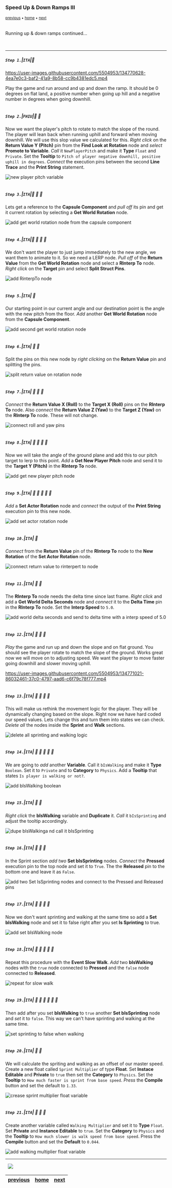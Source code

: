 <img src="https://via.placeholder.com/1000x4/45D7CA/45D7CA" alt="drawing" height="4px"/>

### Speed Up & Down Ramps III

<sub>[previous](../ramps-ii/README.md#user-content-speed-up--down-ramps-ii) • [home](../README.md#user-content-ue4-animations) • [next](../ramps-iv/README.md#user-content-speed-up--down-ramps-iv)</sub>

<img src="https://via.placeholder.com/1000x4/45D7CA/45D7CA" alt="drawing" height="4px"/>

Running up & down ramps continued...

<br>

---


##### `Step 1.`\|`ITA`|:small_blue_diamond:

https://user-images.githubusercontent.com/5504953/134770628-4ea7e0c3-baf2-41a9-8b58-cc9b4381edc5.mp4

Play the game and run around and up and down the ramp. It should be 0 degrees on flat land, a positive number when going up hill and a negative number in degrees when going downhill.

<img src="https://via.placeholder.com/500x2/45D7CA/45D7CA" alt="drawing" height="2px" alt = ""/>

##### `Step 2.`\|`FHIU`|:small_blue_diamond: :small_blue_diamond: 

Now we want the player's pitch to rotate to match the slope of the round. The player will lean back when running uphill and forward when moving downhill. We will use this slop value we calculated for this. *Right click* on the **Return Value Y (Pitch)** pin from the **Find Look at Rotation** node and *select* **Promote to Variable**. *Call* it `NewPlayerPitch` and make it **Type** `Float` and `Private`. Set the **Tooltip** to `Pitch of player negative downhill, positive uphill in degrees`. *Connect* the execution pins between the second **Line Trace** and the **Print String** statement.

![new player pitch variable](images/NewPlayerPitchVariableDefinition.jpg)

<img src="https://via.placeholder.com/500x2/45D7CA/45D7CA" alt="drawing" height="2px" alt = ""/>

##### `Step 3.`\|`ITA`|:small_blue_diamond: :small_blue_diamond: :small_blue_diamond:

Lets get a reference to the **Capsule Component** and *pull off* its pin and get it current rotation by selecting a **Get World Rotation** node.

![add get world rotation node from the capsule component](images/GetWorldRotationCapsule.jpg)

<img src="https://via.placeholder.com/500x2/45D7CA/45D7CA" alt="drawing" height="2px" alt = ""/>

##### `Step 4.`\|`ITA`|:small_blue_diamond: :small_blue_diamond: :small_blue_diamond: :small_blue_diamond:

We don't want the player to just jump immediately to the new angle, we want them to animate to it. So we need a LERP node. *Pull off* of the **Return Value** from the **Get World Rotation** node and select a **RInterp To** node. *Right click* on the **Target** pin and select **Split Struct Pins**.

![add RinterpTo node](images/RInterpetToNodes.jpg)

<img src="https://via.placeholder.com/500x2/45D7CA/45D7CA" alt="drawing" height="2px" alt = ""/>

##### `Step 5.`\|`ITA`| :small_orange_diamond:

Our starting point in our current angle and our destination point is the angle with the new pitch from the floor. *Add* another **Get World Rotation** node from the **Capsule Component**.

![add second get world rotation node](images/SecondGetWorldRotation.jpg)

<img src="https://via.placeholder.com/500x2/45D7CA/45D7CA" alt="drawing" height="2px" alt = ""/>

##### `Step 6.`\|`ITA`| :small_orange_diamond: :small_blue_diamond:

Split the pins on this new node by *right clicking* on the **Return Value** pin and splitting the pins.

![split return value on rotation node](images/SplitPinsOnNode.jpg)

<img src="https://via.placeholder.com/500x2/45D7CA/45D7CA" alt="drawing" height="2px" alt = ""/>

##### `Step 7.`\|`ITA`| :small_orange_diamond: :small_blue_diamond: :small_blue_diamond:

*Connect* the **Return Value X (Roll)** to the **Target X (Roll)** pins on the **RInterp To** node. Also *connect* the **Return Value Z (Yaw)** to the **Target Z (Yaw)** on the **RInterp To** node. These will not change.

![connect roll and yaw pins](images/ConnectRollAndYaw.jpg)

<img src="https://via.placeholder.com/500x2/45D7CA/45D7CA" alt="drawing" height="2px" alt = ""/>

##### `Step 8.`\|`ITA`| :small_orange_diamond: :small_blue_diamond: :small_blue_diamond: :small_blue_diamond:

Now we will take the angle of the ground plane and add this to our pitch target to lerp to this point. *Add* a **Get New Player Pitch** node and send it to the **Target Y (Pitch)** in the **RInterp To** node.

![add get new player pitch node](images/NewPlayerPitchToY.jpg)

<img src="https://via.placeholder.com/500x2/45D7CA/45D7CA" alt="drawing" height="2px" alt = ""/>

##### `Step 9.`\|`ITA`| :small_orange_diamond: :small_blue_diamond: :small_blue_diamond: :small_blue_diamond: :small_blue_diamond:

*Add* a **Set Actor Rotation** node and *connect* the output of the **Print String** execution pin to this new node.

![add set actor rotation node](images/AddSetActorRotationNode.jpg)

<img src="https://via.placeholder.com/500x2/45D7CA/45D7CA" alt="drawing" height="2px" alt = ""/>

##### `Step 10.`\|`ITA`| :large_blue_diamond:

*Connect* from the **Return Value** pin of the **RInterp To** node to the **New Rotation** of the **Set Actor Rotation** node.

![connect return value to rinterpert to node](images/ConnectToNewRotation.jpg)

<img src="https://via.placeholder.com/500x2/45D7CA/45D7CA" alt="drawing" height="2px" alt = ""/>

##### `Step 11.`\|`ITA`| :large_blue_diamond: :small_blue_diamond: 

The **RInterp To** node needs the delta time since last frame. *Right click* and add a **Get World Delta Seconds** node and *connect* it to the **Delta Time** pin in the **RInterp To** node. Set the **Interp Speed** to `5.0`.

![add world delta seconds and send to delta time with a interp speed of 5.0](images/GetWorldDeltaSeconds.jpg)

<img src="https://via.placeholder.com/500x2/45D7CA/45D7CA" alt="drawing" height="2px" alt = ""/>


##### `Step 12.`\|`ITA`| :large_blue_diamond: :small_blue_diamond: :small_blue_diamond: 

*Play* the game and run up and down the slope and on flat ground. You should see the player rotate to match the slope of the ground. Works great now we will move on to adjusting speed. We want the player to move faster going downhill and slower moving uphill.

https://user-images.githubusercontent.com/5504953/134771021-86032461-37c0-4797-aad6-c6f79c78f777.mp4

<img src="https://via.placeholder.com/500x2/45D7CA/45D7CA" alt="drawing" height="2px" alt = ""/>

##### `Step 13.`\|`ITA`| :large_blue_diamond: :small_blue_diamond: :small_blue_diamond:  :small_blue_diamond: 

This will make us rethink the movement logic for the player. They will be dynamically changing based on the slope. Right now we have hard coded our speed values. Lets change this and turn them into states we can check. *Delete all* the nodes inside the **Sprint** and **Walk** sections.

![delete all sprinting and walking logic](images/DeleteMovementForSprintAndWalk.jpg)

<img src="https://via.placeholder.com/500x2/45D7CA/45D7CA" alt="drawing" height="2px" alt = ""/>

##### `Step 14.`\|`ITA`| :large_blue_diamond: :small_blue_diamond: :small_blue_diamond: :small_blue_diamond:  :small_blue_diamond: 

We are going to *add* another **Variable**. Call it `bIsWalking` and make it **Type** `Boolean`. Set it to `Private` and to **Category** to `Physics`. Add a **Tooltip** that states `Is player is walking or not?`.

![add bIsWalking boolean](images/IsWalkingBoolean.jpg)

<img src="https://via.placeholder.com/500x2/45D7CA/45D7CA" alt="drawing" height="2px" alt = ""/>

##### `Step 15.`\|`ITA`| :large_blue_diamond: :small_orange_diamond: 

*Right click* the **bIsWalking** variable and **Duplicate** it. *Call* it `bIsSprinting` and adjust the tooltip accordingly.

![dupe bIsWalkinga nd call it bIsSprinting](images/DupeIsWaklingForSpriting.jpg)

<img src="https://via.placeholder.com/500x2/45D7CA/45D7CA" alt="drawing" height="2px" alt = ""/>

##### `Step 16.`\|`ITA`| :large_blue_diamond: :small_orange_diamond:   :small_blue_diamond: 

In the Sprint section *add two* **Set bIsSprinting** nodes. *Connect* the **Pressed** execution pin to the top node and set it to `True`. The the **Released** pin to the bottom one and leave it as `False`.

![add two Set IsSprinting nodes and connect to the Pressed and Released pins](images/SprintSection.jpg)

<img src="https://via.placeholder.com/500x2/45D7CA/45D7CA" alt="drawing" height="2px" alt = ""/>

##### `Step 17.`\|`ITA`| :large_blue_diamond: :small_orange_diamond: :small_blue_diamond: :small_blue_diamond:

Now we don't want sprinting and walking at the same time so add a **Set bIsWalking** node and set it to false right after you set **Is Sprinting** to true.

![add set bIsWalking node](images/CancelWalkAfterSprint.jpg)

<img src="https://via.placeholder.com/500x2/45D7CA/45D7CA" alt="drawing" height="2px" alt = ""/>

##### `Step 18.`\|`ITA`| :large_blue_diamond: :small_orange_diamond: :small_blue_diamond: :small_blue_diamond: :small_blue_diamond:

Repeat this procedure with the **Event Slow Walk**. *Add* two **bIsWalking** nodes with the *`true`* node connected to **Pressed** and the `false` node connected to **Released**.

![repeat for slow walk](images/RepeatWithSlowWalk.jpg)

<img src="https://via.placeholder.com/500x2/45D7CA/45D7CA" alt="drawing" height="2px" alt = ""/>

##### `Step 19.`\|`ITA`| :large_blue_diamond: :small_orange_diamond: :small_blue_diamond: :small_blue_diamond: :small_blue_diamond: :small_blue_diamond:

Then add after you set **bIsWalking** to `true` another **Set bIsSprinting** node and *set* it to `false`. This way we can't have sprinting and walking at the same time.

![set sprinting to false when walking](images/SetSprintingToFalse.jpg)

<img src="https://via.placeholder.com/500x2/45D7CA/45D7CA" alt="drawing" height="2px" alt = ""/>

##### `Step 20.`\|`ITA`| :large_blue_diamond: :large_blue_diamond:

We will calculate the spriting and walking as an offset of our master speed. Create a new float called `Sprint Multiplier` of type **Float**. Set **Instace Editable** and **Private** to `true` then set the **Category** to `Physics`. Set the **Tooltip** to `How much faster is sprint from base speed`. *Press* the **Compile** button and set the default to `1.33`.

![crease sprint multiplier float variable](images/SprintMultiplierVariableDefinition.jpg)

<img src="https://via.placeholder.com/500x2/45D7CA/45D7CA" alt="drawing" height="2px" alt = ""/>

##### `Step 21.`\|`ITA`| :large_blue_diamond: :large_blue_diamond: :small_blue_diamond:

Create another variable called `Walking Multiplier` and set it to **Type** `Float`. Set **Private** and **Instance Editable** to `true`. Set the **Category** to `Physics` and the **Tooltip** to `How much slower is walk speed from base speed`. Press the **Compile** button and set the **Default** to `0.044`.

![add walking multiplier float variable](images/WalkMultiplierVariableDefinition.jpg)

___


<img src="https://via.placeholder.com/1000x4/dba81a/dba81a" alt="drawing" height="4px" alt = ""/>

<img src="https://via.placeholder.com/1000x100/45D7CA/000000/?text=Next Up - Speed Up / Down Ramps IV">

<img src="https://via.placeholder.com/1000x4/dba81a/dba81a" alt="drawing" height="4px" alt = ""/>

| [previous](../ramps-ii/README.md#user-content-speed-up--down-ramps-ii)| [home](../README.md#user-content-ue4-animations) | [next](../ramps-iv/README.md#user-content-speed-up--down-ramps-iv)|
|---|---|---|
